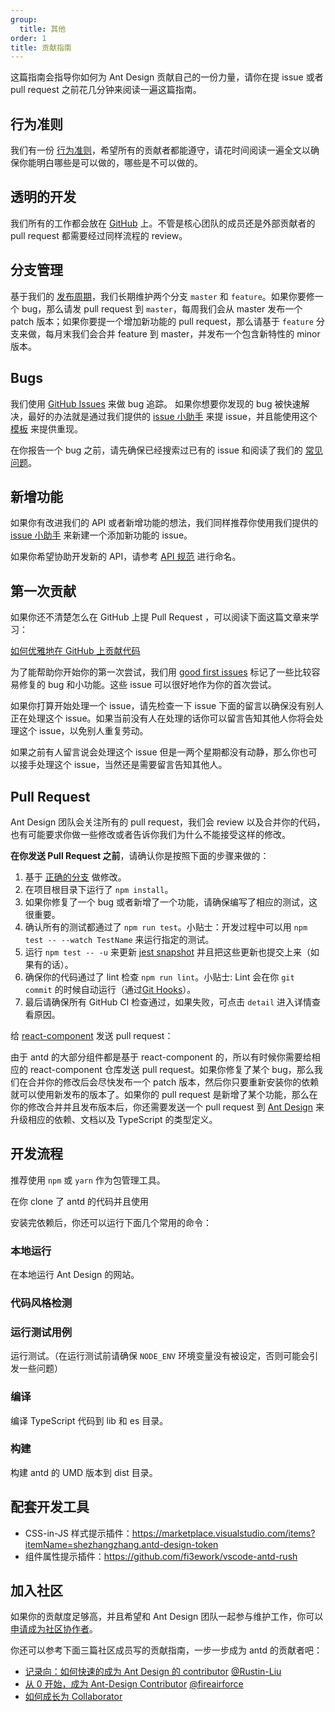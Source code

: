 ```yaml
---
group:
  title: 其他
order: 1
title: 贡献指南
---
```


这篇指南会指导你如何为 Ant Design 贡献自己的一份力量，请你在提 issue 或者 pull request 之前花几分钟来阅读一遍这篇指南。

## 行为准则

我们有一份 [行为准则](https://github.com/ant-design/ant-design/blob/master/CODE_OF_CONDUCT.md)，希望所有的贡献者都能遵守，请花时间阅读一遍全文以确保你能明白哪些是可以做的，哪些是不可以做的。

## 透明的开发

我们所有的工作都会放在 [GitHub](https://github.com/ant-design) 上。不管是核心团队的成员还是外部贡献者的 pull request 都需要经过同样流程的 review。

## 分支管理

基于我们的 [发布周期](/changelog)，我们长期维护两个分支 `master` 和 `feature`。如果你要修一个 bug，那么请发 pull request 到 `master`，每周我们会从 master 发布一个 patch 版本；如果你要提一个增加新功能的 pull request，那么请基于 `feature` 分支来做，每月末我们会合并 feature 到 master，并发布一个包含新特性的 minor 版本。

## Bugs

我们使用 [GitHub Issues](https://github.com/ant-design/x/issues) 来做 bug 追踪。 如果你想要你发现的 bug 被快速解决，最好的办法就是通过我们提供的 [issue 小助手](http://new-issue.ant.design) 来提 issue，并且能使用这个 [模板](https://codesandbox.io/p/sandbox/ant-design-x-box-vmqvt8) 来提供重现。

在你报告一个 bug 之前，请先确保已经搜索过已有的 issue 和阅读了我们的 [常见问题](/docs/react/faq)。

## 新增功能

如果你有改进我们的 API 或者新增功能的想法，我们同样推荐你使用我们提供的 [issue 小助手](http://new-issue.ant.design) 来新建一个添加新功能的 issue。

如果你希望协助开发新的 API，请参考 [API 规范](https://github.com/ant-design/ant-design/wiki/API-Naming-rules) 进行命名。

## 第一次贡献

如果你还不清楚怎么在 GitHub 上提 Pull Request ，可以阅读下面这篇文章来学习：

[如何优雅地在 GitHub 上贡献代码](https://segmentfault.com/a/1190000000736629)

为了能帮助你开始你的第一次尝试，我们用 [good first issues](https://github.com/ant-design/ant-design/issues?q=is%3Aissue+is%3Aopen+label%3A%22good+first+issue%22) 标记了一些比较容易修复的 bug 和小功能。这些 issue 可以很好地作为你的首次尝试。

如果你打算开始处理一个 issue，请先检查一下 issue 下面的留言以确保没有别人正在处理这个 issue。如果当前没有人在处理的话你可以留言告知其他人你将会处理这个 issue，以免别人重复劳动。

如果之前有人留言说会处理这个 issue 但是一两个星期都没有动静，那么你也可以接手处理这个 issue，当然还是需要留言告知其他人。

## Pull Request

Ant Design 团队会关注所有的 pull request，我们会 review 以及合并你的代码，也有可能要求你做一些修改或者告诉你我们为什么不能接受这样的修改。

**在你发送 Pull Request 之前**，请确认你是按照下面的步骤来做的：

1. 基于 [正确的分支](#分支管理) 做修改。
2. 在项目根目录下运行了 `npm install`。
3. 如果你修复了一个 bug 或者新增了一个功能，请确保编写了相应的测试，这很重要。
4. 确认所有的测试都通过了 `npm run test`。小贴士：开发过程中可以用 `npm test -- --watch TestName` 来运行指定的测试。
5. 运行 `npm test -- -u` 来更新 [jest snapshot](https://jestjs.io/zh-Hans/docs/snapshot-testing) 并且把这些更新也提交上来（如果有的话）。
6. 确保你的代码通过了 lint 检查 `npm run lint`。小贴士: Lint 会在你 `git commit` 的时候自动运行（通过[Git Hooks](https://git-scm.com/book/en/v2/Customizing-Git-Git-Hooks)）。
7. 最后请确保所有 GitHub CI 检查通过，如果失败，可点击 `detail` 进入详情查看原因。

给 [react-component](https://github.com/react-component/) 发送 pull request：

由于 antd 的大部分组件都是基于 react-component 的，所以有时候你需要给相应的 react-component 仓库发送 pull request。如果你修复了某个 bug，那么我们在合并你的修改后会尽快发布一个 patch 版本，然后你只要重新安装你的依赖就可以使用新发布的版本了。如果你的 pull request 是新增了某个功能，那么在你的修改合并并且发布版本后，你还需要发送一个 pull request 到 [Ant Design](https://github.com/ant-design/ant-design/) 来升级相应的依赖、文档以及 TypeScript 的类型定义。

## 开发流程

推荐使用 `npm` 或 `yarn` 作为包管理工具。

在你 clone 了 antd 的代码并且使用

<InstallDependencies npm='$ npm install' yarn='$ yarn'></InstallDependencies>

安装完依赖后，你还可以运行下面几个常用的命令：

### 本地运行

在本地运行 Ant Design 的网站。

<InstallDependencies npm='$ npm start' yarn='$ yarn start'></InstallDependencies>

### 代码风格检测

<InstallDependencies npm='$ npm run lint' yarn='$ yarn lint'></InstallDependencies>

### 运行测试用例

运行测试。（在运行测试前请确保 `NODE_ENV` 环境变量没有被设定，否则可能会引发一些问题）

<InstallDependencies npm='$ npm test' yarn='$ yarn test'></InstallDependencies>

### 编译

编译 TypeScript 代码到 lib 和 es 目录。

<InstallDependencies npm='$ npm run compile' yarn='$ yarn compile'></InstallDependencies>

### 构建

构建 antd 的 UMD 版本到 dist 目录。

<InstallDependencies npm='$ npm run dist' yarn='$ yarn dist'></InstallDependencies>

## 配套开发工具

- CSS-in-JS 样式提示插件：https://marketplace.visualstudio.com/items?itemName=shezhangzhang.antd-design-token
- 组件属性提示插件：https://github.com/fi3ework/vscode-antd-rush

## 加入社区

如果你的贡献度足够高，并且希望和 Ant Design 团队一起参与维护工作，你可以[申请成为社区协作者](https://github.com/ant-design/ant-design/wiki/Collaborators#how-to-apply-for-being-a-collaborator)。

你还可以参考下面三篇社区成员写的贡献指南，一步一步成为 antd 的贡献者吧：

- [记录向：如何快速的成为 Ant Design 的 contributor](https://zhuanlan.zhihu.com/p/123367842) [@Rustin-Liu](https://github.com/Rustin-Liu)
- [从 0 开始，成为 Ant-Design Contributor](https://zhuanlan.zhihu.com/p/143895612) [@fireairforce](https://github.com/fireairforce)
- [如何成长为 Collaborator](/docs/blog/to-be-collaborator-cn)
